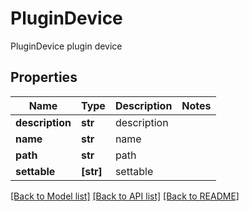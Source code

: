 # PluginDevice

PluginDevice plugin device

## Properties
Name | Type | Description | Notes
------------ | ------------- | ------------- | -------------
**description** | **str** | description | 
**name** | **str** | name | 
**path** | **str** | path | 
**settable** | **[str]** | settable | 

[[Back to Model list]](../README.md#documentation-for-models) [[Back to API list]](../README.md#documentation-for-api-endpoints) [[Back to README]](../README.md)


